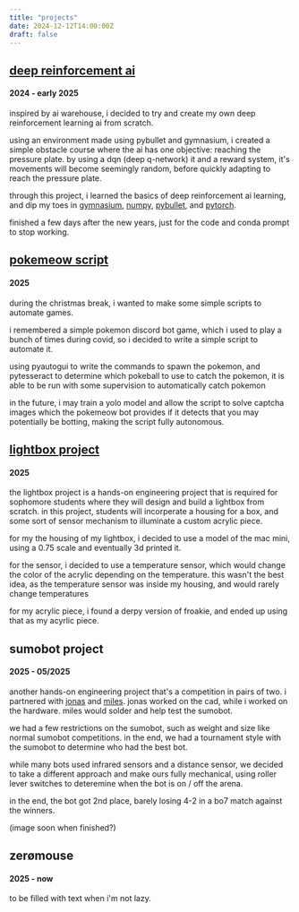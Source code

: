 ```yaml
---
title: "projects"
date: 2024-12-12T14:00:00Z
draft: false
---
```


## [deep reinforcement ai](https://github.com/siwence/inqui)
#### 2024 - early 2025

inspired by ai warehouse, i decided to try and create my own deep reinforcement learning ai from scratch.

using an environment made using pybullet and gymnasium, i created a simple obstacle course where the ai has one objective: reaching the pressure plate. by using a dqn (deep q-network) it and a reward system, it's movements will become seemingly random, before quickly adapting to reach the pressure plate. 

through this project, i learned the basics of deep reinforcement ai learning, and dip my toes in [gymnasium](https://gymnasium.farama.org/), [numpy](https://numpy.org/doc/), [pybullet](https://pybullet.org/wordpress/), and [pytorch](https://pytorch.org/).

finished a few days after the new years, just for the code and conda prompt to stop working.

## [pokemeow script](https://github.com/siwence/pokemeow-script)
#### 2025

during the christmas break, i wanted to make some simple scripts to automate games. 

i remembered a simple pokemon discord bot game, which i used to play a bunch of times during covid, so i decided to write a simple script to automate it. 

using pyautogui to write the commands to spawn the pokemon, and pytesseract to determine which pokeball to use to catch the pokemon, it is able to be run with some supervision to automatically catch pokemon

in the future, i may train a yolo model and allow the script to solve captcha images which the pokemeow bot provides if it detects that you may potentially be botting, making the script fully autonomous. 

## [lightbox project](https://andrewhuang.vercel.app/categories/lightbox/)
#### 2025

the lightbox project is a hands-on engineering project that is required for sophomore students where they will design and build a lightbox from scratch. in this project, students will incorperate a housing for a box, and some sort of sensor mechanism to illuminate a custom acrylic piece. 

for my the housing of my lightbox, i decided to use a model of the mac mini, using a 0.75 scale and eventually 3d printed it.

for the sensor, i decided to use a temperature sensor, which would change the color of the acrylic depending on the temperature. this wasn't the best idea, as the temperature sensor was inside my housing, and would rarely change temperatures

for my acrylic piece, i found a derpy version of froakie, and ended up using that as my acyrlic piece.

## sumobot project
#### 2025 - 05/2025

another hands-on engineering project that's a competition in pairs of two. i partnered with [jonas](https://jonaswirz.wordpress.com/) and [miles](https://www.mileshilliard.com/). jonas worked on the cad, while i worked on the hardware. miles would solder and help test the sumobot.

we had a few restrictions on the sumobot, such as weight and size like normal sumobot competitions. in the end, we had a tournament style with the sumobot to determine who had the best bot.

while many bots used infrared sensors and a distance sensor, we decided to take a different approach and make ours fully mechanical, using roller lever switches to deteremine when the bot is on / off the arena.

in the end, the bot got 2nd place, barely losing 4-2 in a bo7 match against the winners.

(image soon when finished?)

## zerømouse
#### 2025 - now

to be filled with text when i'm not lazy.

